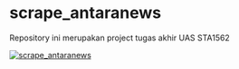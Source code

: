 # scrape_antaranews
Repository ini merupakan project tugas akhir UAS STA1562

[![scrape_antaranews](https://github.com/rahmiandr/scrape_antaranews/actions/workflows/main.yml/badge.svg)](https://github.com/rahmiandr/scrape_antaranews/actions/workflows/main.yml)
